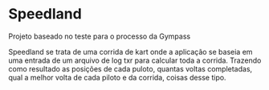 # Speedland
Projeto baseado no teste para o processo da Gympass

Speedland se trata de uma corrida de kart onde a aplicação se baseia em uma entrada de um arquivo de log txr para calcular toda a corrida. Trazendo
como resultado as posições de cada puloto, quantas voltas completadas, qual a melhor volta de cada piloto e da corrida, coisas desse tipo.
